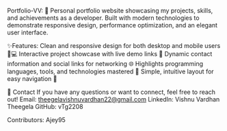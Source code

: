 Portfolio-VV:
🚀 Personal portfolio website showcasing my projects, skills, and achievements as a developer. Built with modern technologies to demonstrate responsive design, performance optimization, and an elegant user interface.

✨Features: 
Clean and responsive design for both desktop and mobile users 📱💻
Interactive project showcase with live demo links 🚀
Dynamic contact information and social links for networking 🌐
Highlights programming languages, tools, and technologies mastered 🔧
Simple, intuitive layout for easy navigation 🧭

💬 Contact
If you have any questions or want to connect, feel free to reach out!
Email: theegelavishnuvardhan22@gmail.com
LinkedIn: Vishnu Vardhan Theegela
GitHub: vTg2208

Contributors:
Ajey95